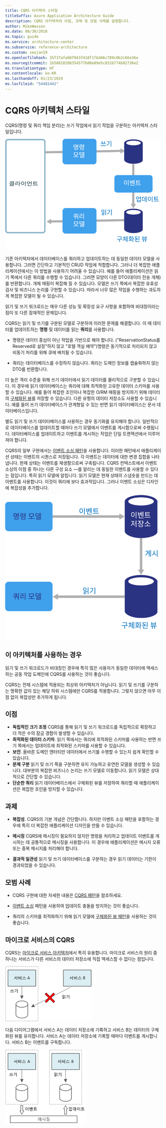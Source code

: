 ```yaml
---
title: CQRS 아키텍처 스타일
titleSuffix: Azure Application Architecture Guide
description: CQRS 아키텍처의 이점, 과제 및 모범 사례를 설명합니다.
author: MikeWasson
ms.date: 08/30/2018
ms.topic: guide
ms.service: architecture-center
ms.subservice: reference-architecture
ms.custom: seojan19
ms.openlocfilehash: 35f37afa60f943f410f1fbd46c789c0b2c66e36e
ms.sourcegitcommit: 1b50810208354577b00e89e5c031b774b02736e2
ms.translationtype: HT
ms.contentlocale: ko-KR
ms.lasthandoff: 01/23/2019
ms.locfileid: "54481442"
---
```

# <a name="cqrs-architecture-style"></a>CQRS 아키텍처 스타일

CQRS(명령 및 쿼리 책임 분리)는 쓰기 작업에서 읽기 작업을 구분하는 아키텍처 스타일입니다.

![CQRS 아키텍처 스타일의 논리 다이어그램](./images/cqrs-logical.svg)

기존 아키텍처에서 데이터베이스를 쿼리하고 업데이트하는 데 동일한 데이터 모델을 사용합니다. 그러면 간단하고 기본적인 CRUD 작업에 적합합니다. 그러나 더 복잡한 애플리케이션에서는 이 방법을 사용하기 어려울 수 있습니다. 예를 들어 애플리케이션은 읽기 쪽에서 다른 쿼리를 수행할 수 있습니다. 그러면 모양이 다른 DTO(데이터 전송 개체)를 반환합니다. 개체 매핑이 복잡해 질 수 있습니다. 모델은 쓰기 쪽에서 복잡한 유효성 검사 및 비즈니스 논리를 구현할 수 있습니다. 따라서 너무 많은 작업을 수행하는 과도하게 복잡한 모델이 될 수 있습니다.

읽기 및 쓰기 워크로드는 매우 다른 성능 및 확장성 요구 사항을 포함하여 비대칭이라는 점이 또 다른 잠재적인 문제입니다.

CQRS는 읽기 및 쓰기를 구분된 모델로 구분하여 이러한 문제를 해결합니다. 이 때 데이터를 업데이트하는 **명령** 및 데이터를 읽는 **쿼리**를 사용합니다.

- 명령은 데이터 중심이 아닌 작업을 기반으로 해야 합니다. ("ReservationStatus를 Reserved로 설정"하지 않고 "호텔 객실 예약")명령은 동기적으로 처리되지 않고 비동기 처리를 위해 큐에 배치될 수 있습니다.

- 쿼리는 데이터베이스를 수정하지 않습니다. 쿼리는 도메인 정보를 캡슐화하지 않는 DTO를 반환합니다.

더 높은 격리 수준을 위해 쓰기 데이터에서 읽기 데이터를 물리적으로 구분할 수 있습니다. 이 경우에 읽기 데이터베이스는 쿼리에 대해 최적화된 고유한 데이터 스키마를 사용할 수 있습니다. 예를 들어 복잡한 조인이나 복잡한 O/RM 매핑을 방지하기 위해 데이터의 [구체화된 뷰][materialized-view]를 저장할 수 있습니다. 다른 유형의 데이터 저장소도 사용할 수 있습니다. 예를 들어 쓰기 데이터베이스가 관계형일 수 있는 반면 읽기 데이터베이스는 문서 데이터베이스입니다.

별도 읽기 및 쓰기 데이터베이스를 사용하는 경우 동기화를 유지해야 합니다. 일반적으로 데이터베이스를 업데이트할 때마다 쓰기 모델에서 이벤트를 게시함으로써 수행됩니다. 데이터베이스를 업데이트하고 이벤트를 게시하는 작업은 단일 트랜잭션에서 이루어져야 합니다.

CQRS의 일부 구현에서는 [이벤트 소싱 패턴][event-sourcing]을 사용합니다. 이러한 패턴에서 애플리케이션 상태는 이벤트의 시퀀스로 저장됩니다. 각 이벤트는 데이터에 대한 변경 집합을 나타냅니다. 현재 상태는 이벤트를 재생함으로써 구축됩니다. CQRS 컨텍스트에서 이벤트 소싱의 이점 중 하나는 다른 구성 요소 &mdash;를 알리는 데 동일한 이벤트를 사용할 수 있다는 점입니다. 특히 읽기 모델에 알립니다. 읽기 모델은 현재 상태의 스냅숏을 만드는 데 이벤트를 사용합니다. 이것이 쿼리에 보다 효과적입니다. 그러나 이벤트 소싱은 디자인에 복잡성을 추가합니다.

![CQRS 이벤트](./images/cqrs-events.svg)

## <a name="when-to-use-this-architecture"></a>이 아키텍처를 사용하는 경우

읽기 및 쓰기 워크로드가 비대칭인 경우에 특히 많은 사용자가 동일한 데이터에 액세스하는 공동 작업 도메인에 CQRS를 사용하는 것이 좋습니다.

CQRS는 전체 시스템에 적용되는 최상위 아키텍처가 아닙니다. 읽기 및 쓰기를 구분하는 명확한 값이 있는 해당 하위 시스템에만 CQRS를 적용합니다. 그렇지 않으면 아무 이점 없이 복잡성만 추가하게 됩니다.

## <a name="benefits"></a>이점

- **독립적인 크기 조정** CQRS를 통해 읽기 및 쓰기 워크로드를 독립적으로 확장하고 더 적은 수의 잠금 경합이 발생할 수 있습니다.
- **최적화된 데이터 스키마**. 읽기 쪽에서는 쿼리에 최적화된 스키마를 사용하는 반면 쓰기 쪽에서는 업데이트에 최적화된 스키마를 사용할 수 있습니다.
- **보안**. 올바른 도메인 엔터티만 데이터에서 쓰기를 수행할 수 있는지 쉽게 확인할 수 있습니다.
- **문제 구분** 읽기 및 쓰기 쪽을 구분하면 유지 가능하고 유연한 모델을 생성할 수 있습니다. 대부분의 복잡한 비즈니스 논리는 쓰기 모델로 이동합니다. 읽기 모델은 상대적으로 간단할 수 있습니다.
- **단순한 쿼리** 읽기 데이터베이스에서 구체화된 뷰를 저장하여 쿼리할 때 애플리케이션은 복잡한 조인을 방지할 수 있습니다.

## <a name="challenges"></a>과제

- **복잡성**. CQRS의 기본 개념은 간단합니다. 하지만 이벤트 소싱 패턴을 포함하는 경우에 특히 더 복잡한 애플리케이션 디자인을 만들 수 있습니다.

- **메시징** CQRS에 메시징이 필요하지 않지만 명령을 처리하고 업데이트 이벤트를 게시하는 데 공통적으로 메시징을 사용합니다. 이 경우에 애플리케이션은 메시지 오류 또는 중복 메시지를 처리해야 합니다.

- **결과적 일관성** 읽기 및 쓰기 데이터베이스를 구분하는 경우 읽기 데이터는 기한이 경과되었을 수 있습니다.

## <a name="best-practices"></a>모범 사례

- CQRS 구현에 대한 자세한 내용은 [CQRS 패턴][cqrs-pattern]을 참조하세요.

- [이벤트 소싱][event-sourcing] 패턴을 사용하여 업데이트 충돌을 방지하는 것이 좋습니다.

- 쿼리의 스키마를 최적화하기 위해 읽기 모델에 [구체화된 뷰 패턴][materialized-view]을 사용하는 것이 좋습니다.

## <a name="cqrs-in-microservices"></a>마이크로 서비스의 CQRS

CQRS는 [마이크로 서비스 아키텍처][microservices]에서 특히 유용합니다. 마이크로 서비스의 원리 중 하나는 서비스가 다른 서비스의 데이터 저장소에 직접 액세스할 수 없다는 점입니다.

![마이크로서비스에 대한 잘못된 방법의 다이어그램](./images/cqrs-microservices-wrong.png)

다음 다이어그램에서 서비스 A는 데이터 저장소에 기록하고 서비스 B는 데이터의 구체화된 뷰를 유지합니다. 서비스 A는 데이터 저장소에 기록할 때마다 이벤트를 게시합니다. 서비스 B는 이벤트를 구독합니다.

![마이크로서비스에 대한 올바른 방법의 다이어그램](./images/cqrs-microservices-right.png)

<!-- links -->

[cqrs-pattern]: ../../patterns/cqrs.md
[event-sourcing]: ../../patterns/event-sourcing.md
[materialized-view]: ../../patterns/materialized-view.md
[microservices]: ./microservices.md
